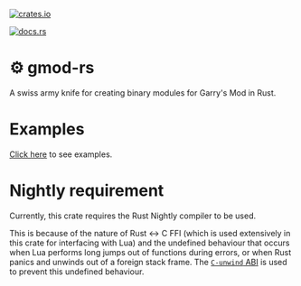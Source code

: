 [![crates.io](https://img.shields.io/crates/v/gmod.svg)](https://crates.io/crates/gmod)

[![docs.rs](https://docs.rs/gmod/badge.svg)](https://docs.rs/gmod)

# ⚙ gmod-rs

A swiss army knife for creating binary modules for Garry's Mod in Rust.

# Examples

[Click here](https://github.com/WilliamVenner/gmod-rs/tree/master/examples/) to see examples.

# Nightly requirement

Currently, this crate requires the Rust Nightly compiler to be used.

This is because of the nature of Rust <-> C FFI (which is used extensively in this crate for interfacing with Lua) and the undefined behaviour that occurs when Lua performs long jumps out of functions during errors, or when Rust panics and unwinds out of a foreign stack frame. The [`C-unwind` ABI](https://rust-lang.github.io/rfcs/2945-c-unwind-abi.html) is used to prevent this undefined behaviour.